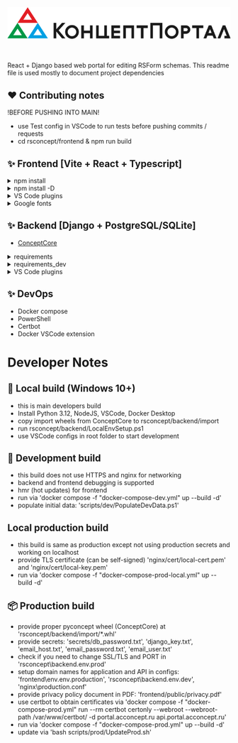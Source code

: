 <div align="center">
  <a href="https://portal.acconcept.ru/" target="_blank">
    <img width="650" src="rsconcept/frontend/public/logo_full.svg" />
  </a>
</div>

<br />
<br />

React + Django based web portal for editing RSForm schemas.
This readme file is used mostly to document project dependencies

## ❤️ Contributing notes

!BEFORE PUSHING INTO MAIN!

- use Test config in VSCode to run tests before pushing commits / requests
- cd rsconcept/frontend & npm run build

## ✨ Frontend [Vite + React + Typescript]

<details>
  <summary>npm install</summary>
  <pre>
  - axios
  - clsx
  - react-icons
  - react-router-dom 
  - react-toastify
  - react-loader-spinner
  - react-tabs
  - react-intl
  - react-select
  - react-error-boundary
  - react-pdf
  - react-tooltip
  - js-file-download
  - framer-motion
  - reagraph
  - @tanstack/react-table
  - @uiw/react-codemirror
  - @uiw/codemirror-themes
  - @lezer/lr
  </pre>
</details>
<details>
  <summary>npm install -D</summary>
  <pre>
  - tailwindcss
  - postcss
  - autoprefixer
  - eslint-plugin-simple-import-sort
  - eslint-plugin-tsdoc
  - jest
  - ts-jest
  - @types/jest
  - @lezer/generator
  </pre>
</details>
<details>
  <summary>VS Code plugins</summary>
  <pre>
  - ESLint
  - Colorize
  - Code Spell Checker (eng + rus)
  - Backticks
  - Svg Preview
  - TODO Highlight v2
  </pre>
</details>
<details>
  <summary>Google fonts</summary>
  <pre>
  - Fira Code
  - Rubik
  - Geologica
  - Noto Sans Math
  </pre>
</details>

## ✨ Backend [Django + PostgreSQL/SQLite]

- [ConceptCore](https://github.com/IRBorisov/ConceptCore)
<details>
  <summary>requirements</summary>
  <pre>
  - django
  - djangorestframework
  - django-cors-headers
  - django-filter
  - drf-spectacular
  - tzdata
  - gunicorn
  - coreapi
  - psycopg2-binary
  - pymorphy3
  - razdel
  </pre>
</details>
<details>
  <summary>requirements_dev</summary>
  <pre>
  - coverage
  - pylint
  - mypy
  - djangorestframework-stubs[compatible-mypy]
  </pre>
</details>
<details>
  <summary>VS Code plugins</summary>
  <pre>
  - Pylance
  - Pylint
  - Django
  </pre>
</details>

## ✨ DevOps

- Docker compose
- PowerShell
- Certbot
- Docker VSCode extension

# Developer Notes

## 🔭 Local build (Windows 10+)

- this is main developers build
- Install Python 3.12, NodeJS, VSCode, Docker Desktop
- copy import wheels from ConceptCore to rsconcept/backend/import
- run rsconcept/backend/LocalEnvSetup.ps1
- use VSCode configs in root folder to start development

## 🔭 Development build

- this build does not use HTTPS and nginx for networking
- backend and frontend debugging is supported
- hmr (hot updates) for frontend
- run via 'docker compose -f "docker-compose-dev.yml" up --build -d'
- populate initial data: 'scripts/dev/PopulateDevData.ps1'

## Local production build

- this build is same as production except not using production secrets and working on localhost
- provide TLS certificate (can be self-signed) 'nginx/cert/local-cert.pem' and 'nginx/cert/local-key.pem'
- run via 'docker compose -f "docker-compose-prod-local.yml" up --build -d'

## 📦 Production build

- provide proper pyconcept wheel (ConceptCore) at 'rsconcept/backend/import/\*.whl'
- provide secrets: 'secrets/db_password.txt', 'django_key.txt', 'email_host.txt', 'email_password.txt', 'email_user.txt'
- check if you need to change SSL/TLS and PORT in 'rsconcept\backend\.env.prod'
- setup domain names for application and API in configs: 'frontend\env\.env.production', 'rsconcept\backend\.env.dev', 'nginx\production.conf'
- provide privacy policy document in PDF: 'frontend/public/privacy.pdf'
- use certbot to obtain certificates via 'docker compose -f "docker-compose-prod.yml" run --rm certbot certonly --webroot --webroot-path /var/www/certbot/ -d portal.acconcept.ru api.portal.acconcept.ru'
- run via 'docker compose -f "docker-compose-prod.yml" up --build -d'
- update via 'bash scripts/prod/UpdateProd.sh'
